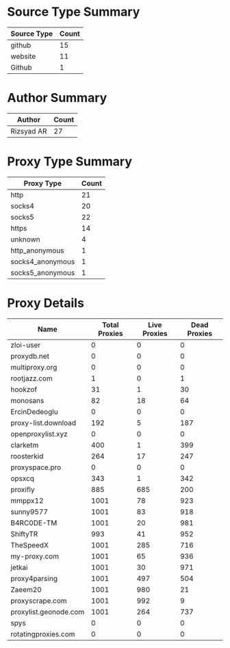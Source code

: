 # Source Type Summary

| Source Type | Count |
|-------------|-------|
| github | 15 |
| website | 11 |
| Github | 1 |


# Author Summary

| Author | Count |
|--------|-------|
| Rizsyad AR | 27 |


# Proxy Type Summary

| Proxy Type | Count |
|------------|-------|
| http | 21 |
| socks4 | 20 |
| socks5 | 22 |
| https | 14 |
| unknown | 4 |
| http_anonymous | 1 |
| socks4_anonymous | 1 |
| socks5_anonymous | 1 |


# Proxy Details

| Name | Total Proxies | Live Proxies | Dead Proxies |
|------|---------------|--------------|---------------|
| zloi-user | 0 | 0 | 0 |
| proxydb.net | 0 | 0 | 0 |
| multiproxy.org | 0 | 0 | 0 |
| rootjazz.com | 1 | 0 | 1 |
| hookzof | 31 | 1 | 30 |
| monosans | 82 | 18 | 64 |
| ErcinDedeoglu | 0 | 0 | 0 |
| proxy-list.download | 192 | 5 | 187 |
| openproxylist.xyz | 0 | 0 | 0 |
| clarketm | 400 | 1 | 399 |
| roosterkid | 264 | 17 | 247 |
| proxyspace.pro | 0 | 0 | 0 |
| opsxcq | 343 | 1 | 342 |
| proxifly | 885 | 685 | 200 |
| mmppx12 | 1001 | 78 | 923 |
| sunny9577 | 1001 | 83 | 918 |
| B4RC0DE-TM | 1001 | 20 | 981 |
| ShiftyTR | 993 | 41 | 952 |
| TheSpeedX | 1001 | 285 | 716 |
| my-proxy.com | 1001 | 65 | 936 |
| jetkai | 1001 | 30 | 971 |
| proxy4parsing | 1001 | 497 | 504 |
| Zaeem20 | 1001 | 980 | 21 |
| proxyscrape.com | 1001 | 992 | 9 |
| proxylist.geonode.com | 1001 | 264 | 737 |
| spys | 0 | 0 | 0 |
| rotatingproxies.com | 0 | 0 | 0 |
